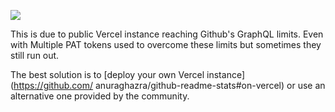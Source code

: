 ![](https://grs.999857.xyz/assets/images/docs/common-issues/maximun-retries-exceeded/pat.svg)

This is due to public Vercel instance reaching Github's GraphQL limits. Even with Multiple PAT tokens used to overcome these limits but sometimes they still run out. 

The best solution is to [deploy your own Vercel instance](https://github.com/ anuraghazra/github-readme-stats#on-vercel) or use an alternative one provided by the community.